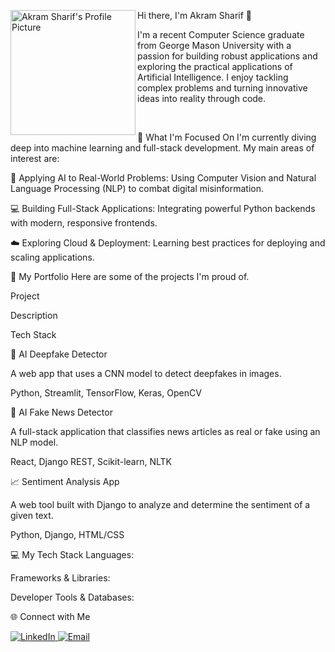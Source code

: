 Hi there, I'm Akram Sharif 👋
<a href="https://www.linkedin.com/in/your-linkedin-url-here/">
<img align="left" width="200" height="200" src="https://i.imgur.com/TsoB4d2.png" alt="Akram Sharif's Profile Picture">
</a>

I'm a recent Computer Science graduate from George Mason University with a passion for building robust applications and exploring the practical applications of Artificial Intelligence. I enjoy tackling complex problems and turning innovative ideas into reality through code.

<br/>

🚀 What I'm Focused On
I'm currently diving deep into machine learning and full-stack development. My main areas of interest are:

🤖 Applying AI to Real-World Problems: Using Computer Vision and Natural Language Processing (NLP) to combat digital misinformation.

💻 Building Full-Stack Applications: Integrating powerful Python backends with modern, responsive frontends.

☁️ Exploring Cloud & Deployment: Learning best practices for deploying and scaling applications.

💼 My Portfolio
Here are some of the projects I'm proud of.

Project

Description

Tech Stack

🤖 AI Deepfake Detector

A web app that uses a CNN model to detect deepfakes in images.

Python, Streamlit, TensorFlow, Keras, OpenCV

📰 AI Fake News Detector

A full-stack application that classifies news articles as real or fake using an NLP model.

React, Django REST, Scikit-learn, NLTK

📈 Sentiment Analysis App

A web tool built with Django to analyze and determine the sentiment of a given text.

Python, Django, HTML/CSS

💻 My Tech Stack
Languages:

Frameworks & Libraries:

Developer Tools & Databases:

🌐 Connect with Me
<p align="left">
<a href="https://www.linkedin.com/in/your-linkedin-url-here/" target="_blank">
<img src="https://img.shields.io/badge/LinkedIn-0077B5?style=for-the-badge&logo=linkedin&logoColor=white" alt="LinkedIn">
</a>
<a href="mailto:your.email@example.com">
<img src="https://img.shields.io/badge/Gmail-D14836?style=for-the-badge&logo=gmail&logoColor=white" alt="Email">
</a>
</p>

